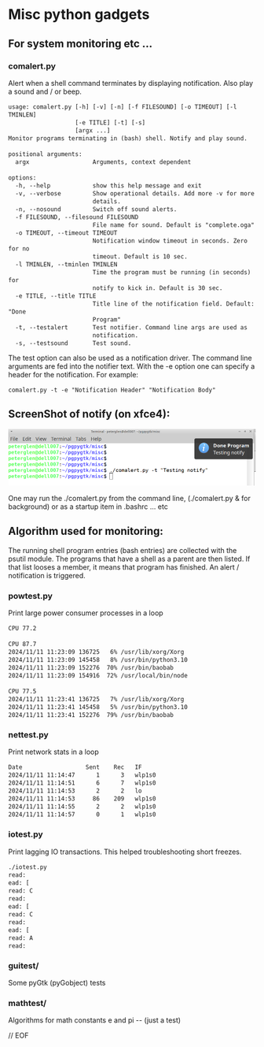 # Misc python gadgets

## For system monitoring etc ...

### comalert.py

 Alert when a shell command terminates by displaying notification. Also play
a sound and / or beep.

    usage: comalert.py [-h] [-v] [-n] [-f FILESOUND] [-o TIMEOUT] [-l TMINLEN]
                       [-e TITLE] [-t] [-s]
                       [argx ...]
    Monitor programs terminating in (bash) shell. Notify and play sound.

    positional arguments:
      argx                  Arguments, context dependent

    options:
      -h, --help            show this help message and exit
      -v, --verbose         Show operational details. Add more -v for more
                            details.
      -n, --nosound         Switch off sound alerts.
      -f FILESOUND, --filesound FILESOUND
                            File name for sound. Default is "complete.oga"
      -o TIMEOUT, --timeout TIMEOUT
                            Notification window timeout in seconds. Zero for no
                            timeout. Default is 10 sec.
      -l TMINLEN, --tminlen TMINLEN
                            Time the program must be running (in seconds) for
                            notify to kick in. Default is 30 sec.
      -e TITLE, --title TITLE
                            Title line of the notification field. Default: "Done
                            Program"
      -t, --testalert       Test notifier. Command line args are used as
                            notification.
      -s, --testsound       Test sound.

 The test option can also be used as a notification driver. The command line
arguments are fed into the notifier text. With the -e option one can specify a header
for the notification. For example:

    comalert.py -t -e "Notification Header" "Notification Body"

## ScreenShot of notify (on xfce4):

![Notify ScreenShot](screen.png)

One may run the ./comalert.py from the command line, (./comalert.py & for background)
or as a startup item in .bashrc ... etc

## Algorithm used for monitoring:

 The running shell program entries (bash entries) are collected with the psutil module.
The programs that have a shell as a parent are then listed. If that list looses a member,
it means that program has finished. An alert / notification is triggered.

### powtest.py

 Print large power consumer processes in a loop

    CPU 77.2

    CPU 87.7
    2024/11/11 11:23:09 136725   6% /usr/lib/xorg/Xorg
    2024/11/11 11:23:09 145458   8% /usr/bin/python3.10
    2024/11/11 11:23:09 152276  70% /usr/bin/baobab
    2024/11/11 11:23:09 154916  72% /usr/local/bin/node

    CPU 77.5
    2024/11/11 11:23:41 136725   7% /usr/lib/xorg/Xorg
    2024/11/11 11:23:41 145458   5% /usr/bin/python3.10
    2024/11/11 11:23:41 152276  79% /usr/bin/baobab

### nettest.py

 Print network stats in a loop

    Date                  Sent    Rec   IF
    2024/11/11 11:14:47      1      3   wlp1s0
    2024/11/11 11:14:51      6      7   wlp1s0
    2024/11/11 11:14:53      2      2   lo
    2024/11/11 11:14:53     86    209   wlp1s0
    2024/11/11 11:14:55      2      2   wlp1s0
    2024/11/11 11:14:57      0      1   wlp1s0

### iotest.py

  Print lagging IO transactions. This helped troubleshooting short freezes.

    ./iotest.py
    read:
    ead: [
    read: C
    read:
    ead: [
    read: C
    read:
    ead: [
    read: A
    read:

### guitest/

  Some pyGtk (pyGobject) tests

### mathtest/

  Algorithms for math constants e and pi -- (just a test)

// EOF
